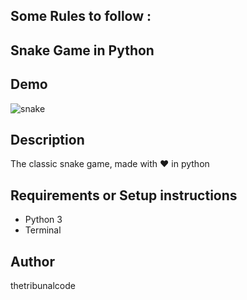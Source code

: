 ## Some Rules to follow :
## Snake Game in Python
## Demo
![snake](https://user-images.githubusercontent.com/79746472/137590739-8057faf5-fb72-4d9b-a0b0-5a1bddbdb4d0.gif)
## Description 
The classic snake game, made with ♥ in python
## Requirements or Setup instructions
- Python 3
- Terminal
## Author
thetribunalcode

